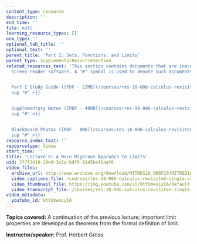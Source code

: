 ```yaml
---
content_type: resource
description: ''
end_time: ''
file: null
learning_resource_types: []
ocw_type: ''
optional_tab_title: ''
optional_text: ''
parent_title: 'Part I: Sets, Functions, and Limits'
parent_type: SupplementalResourceSection
related_resources_text: 'This section contains documents that are inaccessible to
  screen reader software. A "#" symbol is used to denote such documents.


  Part I Study Guide ([PDF - 22MB](/courses/res-18-006-calculus-revisited-single-variable-calculus-fall-2010/resources/mitres_18_006_study_1)){{<
  sup "#" >}}


  Supplementary Notes ([PDF - 46MB](/courses/res-18-006-calculus-revisited-single-variable-calculus-fall-2010/resources/mitres_18_006_supp_notes-1)){{<
  sup "#" >}}


  Blackboard Photos ([PDF - 8MB](/courses/res-18-006-calculus-revisited-single-variable-calculus-fall-2010/resources/mitres_18_006_blackboard-1)){{<
  sup "#" >}}'
resource_index_text: ''
resourcetype: Video
start_time: ''
title: 'Lecture 5: A More Rigorous Approach to Limits'
uid: 2f7f2d10-20ed-3c5a-bdf9-9145be42aaf6
video_files:
  archive_url: http://www.archive.org/download/MITRES18_006F10/MITRES18_006F10_26_0105_300k.mp4
  video_captions_file: /courses/res-18-006-calculus-revisited-single-variable-calculus-fall-2010/b6bfe1c3fccb5819af7854a1a0a0d8b9_9tYUmwvLyIA.vtt
  video_thumbnail_file: https://img.youtube.com/vi/9tYUmwvLyIA/default.jpg
  video_transcript_file: /courses/res-18-006-calculus-revisited-single-variable-calculus-fall-2010/147147d7053b7dd665275d0e03841dac_9tYUmwvLyIA.pdf
video_metadata:
  youtube_id: 9tYUmwvLyIA
---
```


**Topics covered:** A continuation of the previous lecture; important limit properties are developed as theorems from the formal definiton of limit.

**Instructor/speaker:** Prof. Herbert Gross



